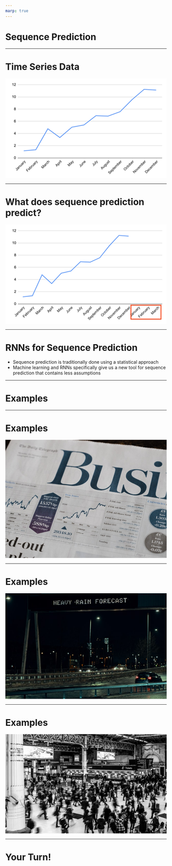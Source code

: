 ```yaml
---
marp: true
---
```


# Sequence Prediction

<!--
So far in this course, all of our predictions have assumed the data are time-independent. That is, we could shuffle around all
the data points and prediction points in time, and nothing would change.

For example, consider the model we used earlier to predict height from shoe size. The dataset we used was all the students in
the class. Now, if we shuffle around all those students, and take the data points in a different order, the model doesn't
change.

-->

---

# Time Series Data

![](res/time_series.png)

<!--
In this class, we will look at sequence prediction. In sequence prediction, the input data is an *ordered* set of data, most
commonly a time series. A time series is a set of data where the index is a date. Since dates have an inherent ordering, time
series are ordered data.

Image Details:
* [time_series.png](http://www.google.com): Copyright Google

-->

---

# What does sequence prediction predict?

![](res/time_series_2.png)

<!--
Sequence prediction is about predicting what happens next in a sequence. For example, if we have a years worth of data, we may
want to know what happens in Q1 of the next year.

Image Details:
* [time_series_2.png](http://www.google.com): Copyright Google

-->

---

# RNNs for Sequence Prediction

- Sequence prediction is traditionally done using a statistical approach
- Machine learning and RNNs specifically give us a new tool for sequence prediction that contains less assumptions

<!--
The standard approach to sequence prediction for several years was a statistical one. (No need, to go into detail but you could
mention Markov Chains or ARIMA time series forecasting. Suffice to say, these approaches often require a lot of assumptions,
such as a transition matrix of probabilities, or a normal distribution of noise.) RNNs allow the data to "speak for itself", it
is a largely non-parametric approach. The downside is that it usually needs more data to make good predictions.

-->

---

# Examples

<!--
Walk the students through the following examples. These are just a few examples, there are many more, so feel free to elaborate
on these and/or add some others.

-->

---

# Examples

![](res/stock_paper.png)

<!--
One of the most common examples of sequence prediction is predicting stock prices. Stock prices are notoriously volatile but
also incredibly important for many people to predict. (There are entire industries based on this practice.)

Image Details:
* [stock_paper.png](https://unsplash.com/photos/IT6aov1ScW0): Unsplash License

-->

---

# Examples

![](res/rain_forecast.png)

<!--
Predicting the weather based on previous days of weather could also be an important application of sequence prediction. While
most meteorogical systems use a parametric approach based on input data (such as air pressure, cloud cover etc.), a sequence
prediction model can go surprisingly far.

Image Details:
* [rain_forecast.png](https://unsplash.com/photos/zNGPmIVPQf4): Unsplash License

-->

---

# Examples

![](res/train_station.jpg)

<!--
You may want to predict the number of travellers at a train station on a given day, given the previous data of how many
travellers each day. RNNs pick up on things like varieties of seasonality (e.g. weekday vs weekend, holiday season) and noise.
However, especially for time series with seasonality, we need to have enough data. For example, if we only have data for
October and November, we won't do very well at predicting December (since it is a holiday month); we would ideally have data
for December of the previous year.

Image Details:
* [train_station.jpg](https://www.pexels.com/photo/grayscale-photography-of-people-walking-in-train-station-735795/): Pexels License

-->

---

# Your Turn!

<!--
Direct students to the colab, where they will apply an RNN to predict a stock price.

-->
